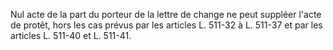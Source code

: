   
Nul acte de la part du porteur de la lettre de change ne peut suppléer l'acte de protêt, hors les cas prévus par les articles L. 511-32 à L. 511-37 et par les articles L. 511-40 et L. 511-41.  

  
